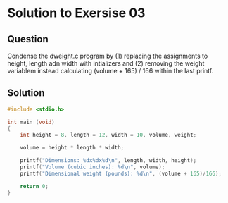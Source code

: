 # Solution to Exersise 03

## Question
Condense the dweight.c program by (1) replacing the assignments to height, length adn width with intializers and (2) removing the weight variablem instead calculating (volume + 165) / 166 within the last printf.

## Solution

```c
#include <stdio.h>

int main (void)
{
    int height = 8, length = 12, width = 10, volume, weight;

    volume = height * length * width;

    printf("Dimensions: %dx%dx%d\n", length, width, height);
    printf("Volume (cubic inches): %d\n", volume);
    printf("Dimensional weight (pounds): %d\n", (volume + 165)/166);

    return 0;
}
```
